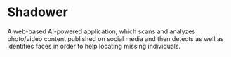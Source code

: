 # Shadower
A web-based AI-powered application, which scans and analyzes photo/video content published on social media and then detects as well as identifies faces in order to help locating missing individuals. 
